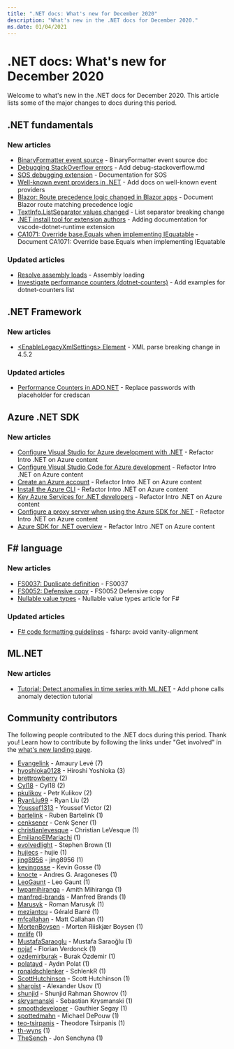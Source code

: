 ```yaml
---
title: ".NET docs: What's new for December 2020"
description: "What's new in the .NET docs for December 2020."
ms.date: 01/04/2021
---
```


# .NET docs: What's new for December 2020

Welcome to what's new in the .NET docs for December 2020. This article lists some of the major changes to docs during this period.

## .NET fundamentals

### New articles

- [BinaryFormatter event source](../standard/serialization/binaryformatter-event-source.md) - BinaryFormatter event source doc
- [Debugging StackOverflow errors](../core/diagnostics/debug-stackoverflow.md) - Add debug-stackoverflow.md
- [SOS debugging extension](../core/diagnostics/sos-debugging-extension.md) - Documentation for SOS
- [Well-known event providers in .NET](../core/diagnostics/well-known-event-providers.md) - Add docs on well-known event providers
- [Blazor: Route precedence logic changed in Blazor apps](../core/compatibility/aspnet-core/5.0/blazor-routing-logic-changed.md) - Document Blazor route matching precedence logic
- [TextInfo.ListSeparator values changed](../core/compatibility/globalization/5.0/listseparator-value-change.md) - List separator breaking change
- [.NET install tool for extension authors](../core/additional-tools/vscode-dotnet-runtime.md) - Adding documentation for vscode-dotnet-runtime extension
- [CA1071: Override base.Equals when implementing IEquatable](../fundamentals/code-analysis/quality-rules/ca1071.md) - Document CA1071: Override base.Equals when implementing IEquatable


### Updated articles

- [Resolve assembly loads](../standard/assembly/resolve-loads.md) - Assembly loading
- [Investigate performance counters (dotnet-counters)](../core/diagnostics/dotnet-counters.md) - Add examples for dotnet-counters list

## .NET Framework

### New articles

- [\<EnableLegacyXmlSettings> Element](../framework/configure-apps/file-schema/runtime/enablelegacyxmlsettings-element.md) - XML parse breaking change in 4.5.2

### Updated articles

- [Performance Counters in ADO.NET](../framework/data/adonet/performance-counters.md) - Replace passwords with placeholder for credscan

## Azure .NET SDK

### New articles

- [Configure Visual Studio for Azure development with .NET](../azure/configure-visual-studio.md) - Refactor Intro .NET on Azure content
- [Configure Visual Studio Code for Azure development](../azure/configure-vs-code.md) - Refactor Intro .NET on Azure content
- [Create an Azure account](../azure/create-azure-account.md) - Refactor Intro .NET on Azure content
- [Install the Azure CLI](../azure/install-azure-cli.md) - Refactor Intro .NET on Azure content
- [Key Azure Services for .NET developers](../azure/key-azure-services.md) - Refactor Intro .NET on Azure content
- [Configure a proxy server when using the Azure SDK for .NET](../azure/sdk/azure-sdk-configure-proxy.md) - Refactor Intro .NET on Azure content
- [Azure SDK for .NET overview](../azure/sdk/azure-sdk-for-dotnet.md) - Refactor Intro .NET on Azure content

## F# language

### New articles

- [FS0037: Duplicate definition](../fsharp/language-reference/compiler-messages/fs0037.md) - FS0037
- [FS0052: Defensive copy](../fsharp/language-reference/compiler-messages/fs0052.md) - FS0052 Defensive copy
- [Nullable value types](../fsharp/language-reference/nullable-value-types.md) - Nullable value types article for F#

### Updated articles

- [F# code formatting guidelines](../fsharp/style-guide/formatting.md) - fsharp: avoid vanity-alignment

## ML.NET

### New articles

- [Tutorial: Detect anomalies in time series with ML.NET](../machine-learning/tutorials/phone-calls-anomaly-detection.md) - Add phone calls anomaly detection tutorial

## Community contributors

The following people contributed to the .NET docs during this period. Thank you! Learn how to contribute by following the links under "Get involved" in the [what's new landing page](index.yml).

- [Evangelink](https://github.com/Evangelink) - Amaury Levé (7)
- [hyoshioka0128](https://github.com/hyoshioka0128) - Hiroshi Yoshioka (3)
- [brettrowberry](https://github.com/brettrowberry) (2)
- [Cyl18](https://github.com/Cyl18) - Cyl18 (2)
- [pkulikov](https://github.com/pkulikov) - Petr Kulikov (2)
- [RyanLiu99](https://github.com/RyanLiu99) - Ryan Liu (2)
- [Youssef1313](https://github.com/Youssef1313) - Youssef Victor (2)
- [bartelink](https://github.com/bartelink) - Ruben Bartelink (1)
- [cenksener](https://github.com/cenksener) - Cenk Şener (1)
- [christianlevesque](https://github.com/christianlevesque) - Christian LeVesque (1)
- [EmilianoElMariachi](https://github.com/EmilianoElMariachi) (1)
- [evolvedlight](https://github.com/evolvedlight) - Stephen Brown (1)
- [hujiecs](https://github.com/hujiecs) - hujie (1)
- [jing8956](https://github.com/jing8956) - jing8956 (1)
- [kevingosse](https://github.com/kevingosse) - Kevin Gosse (1)
- [knocte](https://github.com/knocte) - Andres G. Aragoneses (1)
- [LeoGaunt](https://github.com/LeoGaunt) - Leo Gaunt (1)
- [lwpamihiranga](https://github.com/lwpamihiranga) - Amith Mihiranga (1)
- [manfred-brands](https://github.com/manfred-brands) - Manfred Brands (1)
- [Marusyk](https://github.com/Marusyk) - Roman Marusyk (1)
- [meziantou](https://github.com/meziantou) - Gérald Barré (1)
- [mfcallahan](https://github.com/mfcallahan) - Matt Callahan (1)
- [MortenBoysen](https://github.com/MortenBoysen) - Morten Riiskjær Boysen (1)
- [mrlife](https://github.com/mrlife) (1)
- [MustafaSaraoglu](https://github.com/MustafaSaraoglu) - Mustafa Saraoğlu (1)
- [nojaf](https://github.com/nojaf) - Florian Verdonck (1)
- [ozdemirburak](https://github.com/ozdemirburak) - Burak Özdemir (1)
- [polatayd](https://github.com/polatayd) - Aydın Polat (1)
- [ronaldschlenker](https://github.com/ronaldschlenker) - SchlenkR (1)
- [ScottHutchinson](https://github.com/ScottHutchinson) - Scott Hutchinson (1)
- [sharpist](https://github.com/sharpist) - Alexander Usov (1)
- [shunjid](https://github.com/shunjid) - Shunjid Rahman Showrov (1)
- [skrysmanski](https://github.com/skrysmanski) - Sebastian Krysmanski (1)
- [smoothdeveloper](https://github.com/smoothdeveloper) - Gauthier Segay (1)
- [spottedmahn](https://github.com/spottedmahn) - Michael DePouw (1)
- [teo-tsirpanis](https://github.com/teo-tsirpanis) - Theodore Tsirpanis (1)
- [th-wyns](https://github.com/th-wyns) (1)
- [TheSench](https://github.com/TheSench) - Jon Senchyna (1)
